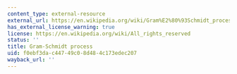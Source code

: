 ```yaml
---
content_type: external-resource
external_url: https://en.wikipedia.org/wiki/Gram%E2%80%93Schmidt_process
has_external_license_warning: true
license: https://en.wikipedia.org/wiki/All_rights_reserved
status: ''
title: Gram-Schmidt process
uid: f0ebf3da-c447-49c0-8d48-4c173edec207
wayback_url: ''
---
```

